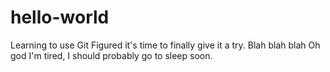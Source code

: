 # hello-world
Learning to use Git
Figured it's time to finally give it a try. Blah blah blah
Oh god I'm tired, I should probably go to sleep soon.
